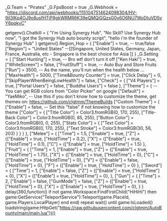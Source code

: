 _G.Team = "Pirates"
_G.FpsBoost = true
_G.Webhook = "https://discord.com/api/webhooks/1151047514624098304/HV-9iI3lKp4OJ9o8usfHTjP8gkWRMR6K39eQMQiGQzsG0y6O6NU7WoDtuVD5vY6pqkvC"

getgenv().Chatkill = {
    "I'm Using Synergy Hub", "No Skill? Use Synergy Hub now", "I got the Synergy Hub auto bounty script",
    "hello i'm the founder of Synergy Hub"
}
getgenv().Region_Hop = {
    ["Enable"] = true, -- true/false
    ["Region"] = "United States"
    --[[Singapore, United States, Germany, Japan, France, Australia, etc
        - Singapore is the best choice for Asia
    ]]
}
_G.Setting = {
    ["Start Hunting"] = true, -- Bro wtf don't turn it off
    ["Ken Haki"] = true,
    ["WhiteScreen"] = false,
    ["FruitStuff"] = true, -- Auto Buy and Store Fruits
    ["Run"] = 3500, -- As the name, you'll run when the health below ...
    ["MaxHealth"] = 5000,
    ["Time&Bounty Counter"] = true,
    ["Click Delay"] = 0,
    ["SkipPlayerWhenBeingLowHealth"] = false,
    ["Check"] = {
        ["V4 Players"] = true,
        ["Portal Users"] = false,
        ["Buddha Users"] = false
    },
    ["Theme"] = { -- You can get RGB colors from "Color Picker" on google
        ["Default"] = "YaeMiko", -- Use this if you don't know how to customize the theme, get themes on: https://github.com/clgtmm/ThemeBuilds
        ["Custom Theme"] = {
            ["Enable"] = false, -- Set this "false" if not knowing how to customize the theme
            ["Color"] = {
                ["Title Color"] = Color3.fromRGB(0, 170, 255),
                ["Title-Back Color"] = Color3.fromRGB(0, 85, 255),
                ["Button Color"] = Color3.fromRGB(0, 0, 255),
                ["Stats Color"] = {
                    ["Text Color"] = Color3.fromRGB(0, 170, 255),
                    ["Text Stroke"] = Color3.fromRGB(30, 56, 203)
                }
            }
        }
    },
    ["Melee"] = {
        ["Time"] = 1.5,
        ["Enable"] = true,
        ["Z"] = {["Enable"] = true, ["HoldTime"] = 0.2},
        ["X"] = {["Enable"] = true, ["HoldTime"] = 0.1},
        ["C"] = {["Enable"] = true, ["HoldTime"] = 1.5}
    },
    ["Fruit"] = {
        ["Time"] = 1,
        ["Enable"] = true,
        ["Z"] = {["Enable"] = true, ["HoldTime"] = 1.75},
        ["X"] = {["Enable"] = true, ["HoldTime"] = 0},
        ["C"] = {["Enable"] = true, ["HoldTime"] = 0},
        ["V"] = {["Enable"] = false, ["HoldTime"] = 0},
        ["F"] = {["Enable"] = true, ["HoldTime"] = 0}
    },
    ["Sword"] = {
        ["Time"] = 1,
        ["Enable"] = false,
        ["Z"] = {["Enable"] = true, ["HoldTime"] = 0},
        ["X"] = {["Enable"] = true, ["HoldTime"] = 0},
    },
    ["Gun"] = {
        ["Time"] = 2,
        ["Enable"] = false,
        ["GunMode"] = false,
        ["Z"] = {["Enable"] = true, ["HoldTime"] = 0},
        ["X"] = {["Enable"] = true, ["HoldTime"] = 0},
    }
}
delay(360,function()
    if not game.Workspace:FindFirstChild("HiHiHi") then
      game:GetService("TeleportService"):Teleport(game.PlaceId, game.Players.LocalPlayer)
    end
end)
repeat wait() until game:IsLoaded()
loadstring(game:HttpGet("https://raw.githubusercontent.com/clgtmm/AutoBounty/main/main.lua"))()
